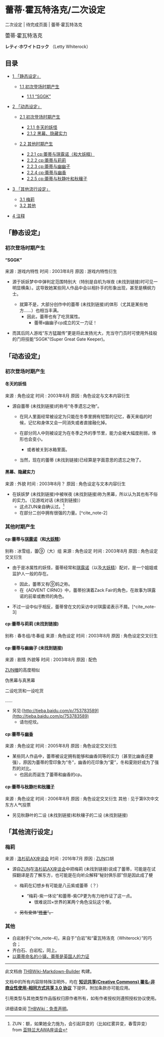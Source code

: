 # 蕾蒂·霍瓦特洛克/二次设定

<!-- source html: G:\repos\THBWiki-Markdown-Builder\THBWikiMarkdown\Temp\main\a\ab\ns0%3A%E8%95%BE%E8%92%82%C2%B7%E9%9C%8D%E7%93%A6%E7%89%B9%E6%B4%9B%E5%85%8B%2F%E4%BA%8C%E6%AC%A1%E8%AE%BE%E5%AE%9A.html -->

二次设定 | 待完成页面 | 蕾蒂·霍瓦特洛克

  
<big>蕾蒂·霍瓦特洛克</big>  

 **レティ·ホワイトロック** （Letty Whiterock）
  

## 目录

- [1 「静态设定」](#「静态设定」)

  - [1.1 初次登场时期产生](#初次登场时期产生)

    - [1.1.1 “SGGK”](#“SGGK”)






- [2 「动态设定」](#「动态设定」)

  - [2.1 初次登场时期产生](#初次登场时期产生_2)

    - [2.1.1 冬天的妖怪](#冬天的妖怪)
    - [2.1.2 黑幕、隐藏实力](#黑幕、隐藏实力)



  - [2.2 其他时期产生](#其他时期产生)

    - [2.2.1 cp:蕾蒂与琪露诺（和大妖精）](#cp:蕾蒂与琪露诺（和大妖精）)
    - [2.2.2 cp:蕾蒂与莉莉](#cp:蕾蒂与莉莉)
    - [2.2.3 cp:蕾蒂与幽幽子](#cp:蕾蒂与幽幽子)
    - [2.2.4 cp:蕾蒂与幽香](#cp:蕾蒂与幽香)
    - [2.2.5 cp:蕾蒂与秋静叶和秋穰子](#cp:蕾蒂与秋静叶和秋穰子)






- [3 「其他流行设定」](#「其他流行设定」)

  - [3.1 梅莉](#梅莉)
  - [3.2 其他](#其他)



- [4 注释](#注释)




## 「静态设定」
### 初次登场时期产生
#### “SGGK”
来源
: 游戏内特性
时间
: 2003年8月
原因
: 游戏内特性衍生

- 源于妖妖梦中中弹判定范围特别大（特别是自机为咲夜 (未找到链接)时可见一明显横条）。这导致她某些同人作品中会以相扑手的形象出现，甚至是横纲力士。
  - 就算不是，大部分创作中的蕾蒂 (未找到链接)的体形（尤其是某些地方……）也相当丰满。
    - 因此，蕾蒂也有了吃货属性。
      - 蕾蒂x幽幽子cp成立的又一力证！



- 而其后同人游戏“东方猛蹴传”更是将此发扬光大，充当守门员时可使用外挂般的门将技能“SGGK”(Super Great Gate Keeper)。

## 「动态设定」
### 初次登场时期产生
#### 冬天的妖怪
来源
: 角色设定
时间
: 2003年8月
原因
: 角色设定与文本内容衍生

- 源自蕾蒂 (未找到链接)的称号“冬季遗忘之物”。
  - 在同人里面经常被设定为只能在冬季里拥有短暂的记忆，春天来临的时候，记忆和身体又会一同消失或者直接融化掉。 　
  - 在部分同人中则被设定为在冬季之外的季节里，能力会被大幅度削弱，体形也会变小。
    - 或者被关到冰箱里面。

  - 当然，现在的蕾蒂 (未找到链接)已经算是字面意思的遗忘之物了。


#### 黑幕、隐藏实力
来源
: 外貌
时间
: 2003年8月？
原因
: 角色设定与文本内容衍生

- 在妖妖梦 (未找到链接)中被咲夜 (未找到链接)称为黑幕，所以认为其也有不俗的实力。（见游戏对话 (未找到链接)）
  - 这点ZUN亲自确认过。[^cite_note-1]
  - 在部分二创中拥有很强的力量。[^cite_note-2]


### 其他时期产生
#### cp:蕾蒂与[琪露诺](./琪露诺.md)（和[大妖精](./大妖精.md)）
别称
: 冰雪组，蕾⑨（大）组
来源
: 角色设定
时间
: 2003年8月
原因
: 角色设定交叉衍生

- 由于是冰属性的妖怪，蕾蒂经常和[琪露诺](./琪露诺.md)（以及[大妖精](./大妖精.md)）配对，是一个姐姐或监护人一般的存在。
  - 因此，蕾蒂又有⑨妈之称。
  - 在《ADVENT CIRNO》中，蕾蒂扮演着Zack Fair的角色，在故事为琪露诺的前辈或教师的角色。

- 不过一设中似乎相反，蕾蒂曾在文的采访中对琪露诺表示不屑。[^cite_note-3]

#### cp:蕾蒂与莉莉 (未找到链接)
别称
: 春冬组/冬春组
来源
: 角色设定
时间
: 2003年8月
原因
: 角色设定交叉衍生

#### cp:蕾蒂与幽幽子 (未找到链接)
来源
: 剧情 外貌等
时间
: 2003年8月
原因
: 配色  


  
[ZUN帽](./ZUN帽.md)的高度相似  

伪黑幕与真黑幕  

二设吃货和一设吃货  

……
  

- 另见:[http://tieba.baidu.com/p/753783589](http://tieba.baidu.com/p/753783589)
  - 请勿挖坟。


#### cp:蕾蒂与[幽香](./幽香.md)
来源
: 角色设定
时间
: 2005年8月
原因
: 角色设定交叉衍生

- 某些同人作品中，蕾蒂被设定拥有能够和幽香同等的实力（甚至比幽香还要强），原因为蕾蒂的雪印象为“冬”，幽香的花印象为“夏”，冬和夏刚好成为了强烈的对比。
  - 也因此而诞生了蕾蒂和幽香的cp。


#### cp:蕾蒂与[秋静叶](./秋静叶.md)和[秋穰子](./秋穰子.md)
来源
: 角色设定
时间
: 2006年8月
原因
: 角色设定交叉衍生
其他
: 见于第9次中文东方人气投票

- 另见秋静叶的二设 (未找到链接)和秋穰子的二设 (未找到链接)

## 「其他流行设定」
### 梅莉
来源
: [洛杉矶AX座谈会](./洛杉矶AX座谈会.md)
时间
: 2016年7月
原因
: [ZUN](./ZUN.md)口胡

- 源自[ZUN](./ZUN.md)在[洛杉矶AX座谈会](./洛杉矶AX座谈会.md)中把梅莉 (未找到链接)说成了蕾蒂，可能是在试探翻译是否了解东方，也可能是在向听众解释“秘封俱乐部”但是因此成了梗
  - 梅莉在幻想乡有可能是八云紫或蕾蒂（？）
    - “梅莉-紫一体论”和蕾蒂-紫CP更为有力地作证了这一点。
      - 很难说凹×世界的某两个角色没玩这个梗。


  -  ~~另有变体“[修普](./修普.md)”。~~ 


### 其他
- 白岩射手[^cite_note-4]，来自于“白岩”和“霍瓦特洛克（Whiterock）”的巧合；
- 齐白石、白岩松，同上。
- [以蕾蒂命名的小镇，蕾蒂是英国人的力证](https://en.wikipedia.org/wiki/Whiterock)


[^cite_note-1]: ZUN：额，如果她全力施为，会引起异变的（比如红雾异变，春雪异变）from [亚特兰大AWA座谈会](./亚特兰大AWA座谈会.md)





---

此文档由 [THBWiki-Markdown-Builder](https://github.com/Delsin-Yu/THBWiki-Markdown-Builder) 构建。

文档中的所有内容除特殊注明外，均在 [**知识共享(Creative Commons) 署名-非商业性使用-相同方式共享 3.0 协议**](https://creativecommons.org/licenses/by-sa/3.0/deed.zh-hans) 下提供，附加条款亦可能应用。

引用类型与其他类型作品版权归原作者所有，如有作者授权则遵照授权协议使用。

详细请查阅 [THBWiki：免责声明](https://thbwiki.cc/THBWiki:%E5%85%8D%E8%B4%A3%E5%A3%B0%E6%98%8E)。

